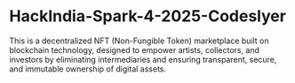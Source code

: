 # HackIndia-Spark-4-2025-Codeslyer
This is a decentralized NFT (Non-Fungible Token) marketplace built on blockchain technology, designed to empower artists, collectors, and investors by eliminating intermediaries and ensuring transparent, secure, and immutable ownership of digital assets.
